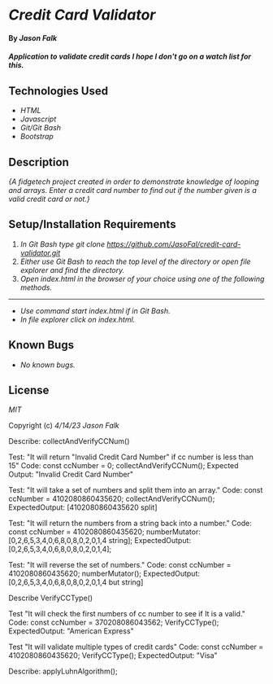 # _Credit Card Validator_

#### By _**Jason Falk**_

#### _Application to validate credit cards I hope I don't go on a watch list for this._

## Technologies Used

* _HTML_
* _Javascript_
* _Git/Git Bash_
* _Bootstrap_

## Description

_{A fidgetech project created in order to demonstrate knowledge of looping and arrays. Enter a credit card number to find out if the number given is a valid credit card or not.}_

## Setup/Installation Requirements

1. _In Git Bash type git clone https://github.com/JasoFal/credit-card-validator.git_
2. _Either use Git Bash to reach the top level of the directory or open file explorer and find the directory._
3. _Open index.html in the browser of your choice using one of the following methods._
-------------
* _Use command start index.html if in Git Bash._
* _In file explorer click on index.html._

## Known Bugs

* _No known bugs._

## License

_MIT_

Copyright (c) _4/14/23_ _Jason Falk_

Describe: collectAndVerifyCCNum()

Test: "It will return "Invalid Credit Card Number" if cc number is less than 15"
Code:
const ccNumber = 0;
collectAndVerifyCCNum();
Expected Output: "Invalid Credit Card Number"

Test: "It will take a set of numbers and split them into an array."
Code:
const ccNumber = 4102080860435620;
collectAndVerifyCCNum();
ExpectedOutput: [4102080860435620 split]

Test: "It will return the numbers from a string back into a number."
Code:
const ccNumber = 4102080860435620;
numberMutator: [0,2,6,5,3,4,0,6,8,0,8,0,2,0,1,4 string];
ExpectedOutput: [0,2,6,5,3,4,0,6,8,0,8,0,2,0,1,4];

Test: "It will reverse the set of numbers."
Code:
const ccNumber = 4102080860435620;
numberMutator();
ExpectedOutput: [0,2,6,5,3,4,0,6,8,0,8,0,2,0,1,4 but string]

Describe VerifyCCType()

Test "It will check the first numbers of cc number to see if It is a valid."
Code:
const ccNumber = 370208086043562;
VerifyCCType();
ExpectedOutput: "American Express"

Test "It will validate multiple types of credit cards"
Code: 
const ccNumber = 4102080860435620;
VerifyCCType();
ExpectedOutput: "Visa"

Describe: applyLuhnAlgorithm();



